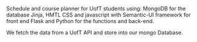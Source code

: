 Schedule and course planner for UofT students using:
MongoDB for the database 
Jinja, HMTL CSS and javascript with Semantic-UI framework for front end
Flask and Python for the functions and back-end.

We fetch the data from a UofT API and store into our mongo Database.


